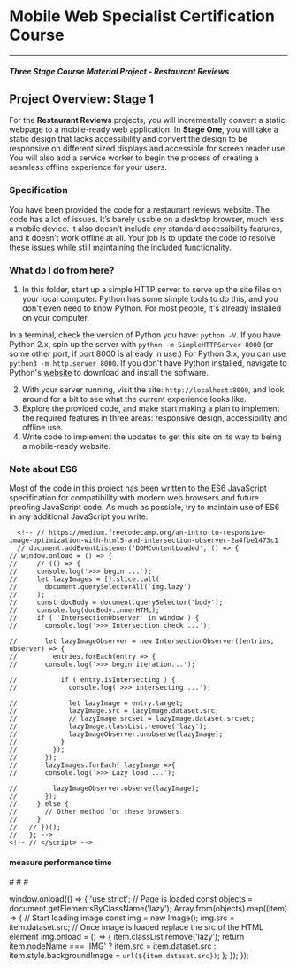 # Mobile Web Specialist Certification Course
---
#### _Three Stage Course Material Project - Restaurant Reviews_

## Project Overview: Stage 1

For the **Restaurant Reviews** projects, you will incrementally convert a static webpage to a mobile-ready web application. In **Stage One**, you will take a static design that lacks accessibility and convert the design to be responsive on different sized displays and accessible for screen reader use. You will also add a service worker to begin the process of creating a seamless offline experience for your users.

### Specification

You have been provided the code for a restaurant reviews website. The code has a lot of issues. It’s barely usable on a desktop browser, much less a mobile device. It also doesn’t include any standard accessibility features, and it doesn’t work offline at all. Your job is to update the code to resolve these issues while still maintaining the included functionality. 

### What do I do from here?

1. In this folder, start up a simple HTTP server to serve up the site files on your local computer. Python has some simple tools to do this, and you don't even need to know Python. For most people, it's already installed on your computer. 

In a terminal, check the version of Python you have: `python -V`. If you have Python 2.x, spin up the server with `python -m SimpleHTTPServer 8000` (or some other port, if port 8000 is already in use.) For Python 3.x, you can use `python3 -m http.server 8000`. If you don't have Python installed, navigate to Python's [website](https://www.python.org/) to download and install the software.

2. With your server running, visit the site: `http://localhost:8000`, and look around for a bit to see what the current experience looks like.
3. Explore the provided code, and make start making a plan to implement the required features in three areas: responsive design, accessibility and offline use.
4. Write code to implement the updates to get this site on its way to being a mobile-ready website.

### Note about ES6

Most of the code in this project has been written to the ES6 JavaScript specification for compatibility with modern web browsers and future proofing JavaScript code. As much as possible, try to maintain use of ES6 in any additional JavaScript you write. 

 <!-- Above the fold loading -->
  <!-- <script>
    const loadStyles = src => {
      if (document.createStylesheet) {
        document.createStylesheet(src);
      } else {
        const stylesheet = document.createElement('link');
        stylesheet.href = src;
        stylesheet.type = 'text/css';
        stylesheet.rel = 'stylesheet';
        document.getElementsByTagName('head')[0]
                .appendChild(stylesheet);
      }
    }
    window.onload = function() {
      loadStyles('css/styles.min.css');
      // loadStyles('css/my-styles.css');
      }
  </script> -->
  <!-- <script src="js/index.js"></script> -->

<!-- <script async defer> -->
      <!-- // https://medium.freecodecamp.org/an-intro-to-responsive-image-optimization-with-html5-and-intersection-observer-2a4fbe1473c1
      // document.addEventListener('DOMContentLoaded', () => {
    // window.onload = () => {
    //     // (() => {
    //     console.log('>>> begin ...');
    //     let lazyImages = [].slice.call(
    //       document.querySelectorAll('img.lazy')
    //     );
    //     const docBody = document.querySelector('body');
    //     console.log(docBody.innerHTML);
    //     if ( 'IntersectionObserver' in window ) {
    //       console.log('>>> Intersection check ...');
  
    //       let lazyImageObserver = new IntersectionObserver((entries, observer) => {
    //         entries.forEach(entry => {
    //       console.log('>>> begin iteration...');
  
    //           if ( entry.isIntersecting ) {
    //             console.log('>>> intersecting ...');
  
    //             let lazyImage = entry.target;
    //             lazyImage.src = lazyImage.dataset.src;
    //             // lazyImage.srcset = lazyImage.dataset.srcset;
    //             lazyImage.classList.remove('lazy');
    //             lazyImageObserver.unobserve(lazyImage);
    //           }
    //         });
    //       });
    //       lazyImages.forEach( lazyImage =>{
    //       console.log('>>> Lazy load ...');
  
    //         lazyImageObserver.observe(lazyImage);
    //       });
    //     } else {
    //       // Other method for these browsers
    //     }
    //   // })();
    //   }; -->
    <!-- // </script> -->

#### measure performance time #############
  #<script>
  #var start = performance.now();
  #</script>
  #<script src="myscript.js"></script>
  #<script>
  #var end = performance.now();
  #console.log('took ' + (end - start) + 'ms');
  #</script>

  <!-- (() => { -->
  window.onload(() => {
    'use strict';
    // Page is loaded
    const objects = document.getElementsByClassName('lazy');
    Array.from(objects).map((item) => {
      // Start loading image
      const img = new Image();
      img.src = item.dataset.src;
      // Once image is loaded replace the src of the HTML element
      img.onload = () => {
        item.classList.remove('lazy');
        return item.nodeName === 'IMG' ? 
          item.src = item.dataset.src :        
          item.style.backgroundImage = `url(${item.dataset.src})`;
      };
    });
  });
<!-- })(); -->